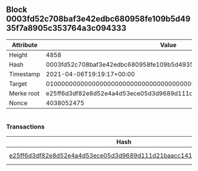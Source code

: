 ## Block 0003fd52c708baf3e42edbc680958fe109b5d4935f7a8905c353764a3c094333

Attribute | Value
--- | ---
Height | 4858
Hash | 0003fd52c708baf3e42edbc680958fe109b5d4935f7a8905c353764a3c094333
Timestamp | 2021-04-06T19:19:17+00:00
Target | 0100000000000000000000000000000000000000000000000000000000000000
Merke root | e25ff6d3df82e8d52e4a4d53ece05d3d9689d111d21baacc1413952ed4cc39f3
Nonce | 4038052475

```

```

### Transactions

Hash | Amount
--- | ---
[e25ff6d3df82e8d52e4a4d53ece05d3d9689d111d21baacc1413952ed4cc39f3](e25ff6d3df82e8d52e4a4d53ece05d3d9689d111d21baacc1413952ed4cc39f3.md) | 10.00000000 SKEPTI 
